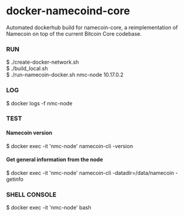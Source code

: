 # docker-namecoind-core
Automated dockerhub build for namecoin-core, a reimplementation of Namecoin on top of the current Bitcoin Core codebase. 

### RUN
$ ./create-docker-network.sh <br>
$ ./build_local.sh <br>
$ ./run-namecoin-docker.sh nmc-node 10.17.0.2<br>

### LOG
$ docker logs -f nmc-node  

### TEST
#### Namecoin version
$ docker exec -it 'nmc-node' namecoin-cli -version
#### Get general information from the node
$ docker exec -it 'nmc-node' namecoin-cli -datadir=/data/namecoin -getinfo

### SHELL CONSOLE
$ docker exec -it 'nmc-node' bash
